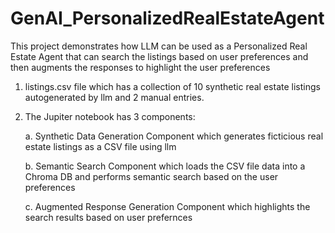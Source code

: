 # GenAI_PersonalizedRealEstateAgent

This project demonstrates how LLM can be used as a Personalized Real Estate Agent that can search the listings based on user preferences and then augments the responses
to highlight the user preferences

1. listings.csv file which has a collection of 10 synthetic real estate listings autogenerated by llm and 2 manual entries.
   
2. The Jupiter notebook has 3 components:
   
   a. Synthetic Data Generation Component which generates ficticious real estate listings as a CSV file using llm
   
   b. Semantic Search Component which loads the CSV file data into a Chroma DB and performs semantic search based on the user preferences
   
   c. Augmented Response Generation Component which highlights the search results based on user prefernces
